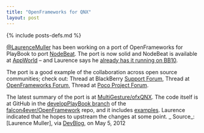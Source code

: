 ```yaml
---
title: "OpenFrameworks for QNX"
layout: post
---
```

{% include posts-defs.md %}

[@LaurenceMuller](http://twitter.com/LaurenceMuller)
has been working on a port of OpenFrameworks for PlayBook to port [NodeBeat](http://nodebeat.com/).
The port is now solid and NodeBeat is available at
[AppWorld](http://appworld.blackberry.com/webstore/content/106167/?lang=en)
– and Laurence says he
[already has it running on BB10](http://twitter.com/#!/LaurenceMuller/statuses/198801030207643648).

The port is a good example of the collaboration across open source communities; check out:
Thread at BlackBerry
[Support Forum](http://supportforums.blackberry.com/t5/Native-Development/Porting-openFrameworks-need-help-with-the-audio-QSA-part/td-p/1641151),
Thread at
[OpenFrameworks Forum](http://forum.openframeworks.cc/index.php/topic,9189.0.html),
Thread at
[Poco Project Forum](http://pocoproject.org/forum/viewtopic.php?f=12&t=5318).

The latest summary of the port is at
[MultiGesture/ofxQNX](http://www.multigesture.net/projects/ofxqnx/).
The code itself is at GitHub in the
[developPlayBook branch](https://github.com/falcon4ever/openFrameworks/tree/developPlayBook)
of the
[falcon4ever/OpenFramework](http://github.com/falcon4ever/openFramework)
repo, and it includes
[examples](https://github.com/falcon4ever/openFrameworks/tree/developPlayBook/examples/qnx).
Laurence indicated that he hopes to upstream the changes at some point.
_
Source_: [Laurence Muller], via [DevBlog](http://openbbnews.wordpress.com/2012/05/05/elsewhere-openframeworks/), on May 5, 2012  

